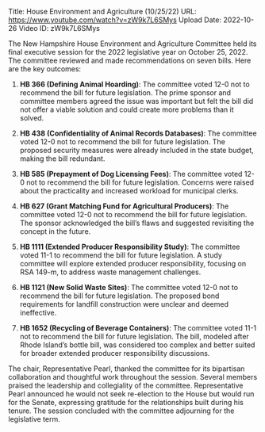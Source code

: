 Title: House Environment and Agriculture (10/25/22)
URL: https://www.youtube.com/watch?v=zW9k7L6SMys
Upload Date: 2022-10-26
Video ID: zW9k7L6SMys

The New Hampshire House Environment and Agriculture Committee held its final executive session for the 2022 legislative year on October 25, 2022. The committee reviewed and made recommendations on seven bills. Here are the key outcomes:

1. **HB 366 (Defining Animal Hoarding)**: The committee voted 12-0 not to recommend the bill for future legislation. The prime sponsor and committee members agreed the issue was important but felt the bill did not offer a viable solution and could create more problems than it solved.

2. **HB 438 (Confidentiality of Animal Records Databases)**: The committee voted 12-0 not to recommend the bill for future legislation. The proposed security measures were already included in the state budget, making the bill redundant.

3. **HB 585 (Prepayment of Dog Licensing Fees)**: The committee voted 12-0 not to recommend the bill for future legislation. Concerns were raised about the practicality and increased workload for municipal clerks.

4. **HB 627 (Grant Matching Fund for Agricultural Producers)**: The committee voted 12-0 not to recommend the bill for future legislation. The sponsor acknowledged the bill’s flaws and suggested revisiting the concept in the future.

5. **HB 1111 (Extended Producer Responsibility Study)**: The committee voted 11-1 to recommend the bill for future legislation. A study committee will explore extended producer responsibility, focusing on RSA 149-m, to address waste management challenges.

6. **HB 1121 (New Solid Waste Sites)**: The committee voted 12-0 not to recommend the bill for future legislation. The proposed bond requirements for landfill construction were unclear and deemed ineffective.

7. **HB 1652 (Recycling of Beverage Containers)**: The committee voted 11-1 not to recommend the bill for future legislation. The bill, modeled after Rhode Island’s bottle bill, was considered too complex and better suited for broader extended producer responsibility discussions.

The chair, Representative Pearl, thanked the committee for its bipartisan collaboration and thoughtful work throughout the session. Several members praised the leadership and collegiality of the committee. Representative Pearl announced he would not seek re-election to the House but would run for the Senate, expressing gratitude for the relationships built during his tenure. The session concluded with the committee adjourning for the legislative term.